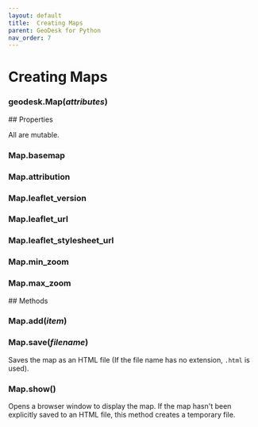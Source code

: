 ```yaml
---
layout: default
title:  Creating Maps
parent: GeoDesk for Python
nav_order: 7
---
```

# Creating Maps


<a id="Map"></a>


<h3 id="Map_Map" class="api"><span class="prefix">geodesk.</span><span class="name">Map</span><span class="paren">(</span><i>attributes</i><span class="paren">)</span></h3><div class="api" markdown="1">

</div>
## Properties

All are mutable.

<h3 id="Map_basemap" class="api"><span class="prefix">Map.</span><span class="name">basemap</span></h3><div class="api" markdown="1">

</div><h3 id="Map_attribution" class="api"><span class="prefix">Map.</span><span class="name">attribution</span></h3><div class="api" markdown="1">

</div><h3 id="Map_leaflet_version" class="api"><span class="prefix">Map.</span><span class="name">leaflet_version</span></h3><div class="api" markdown="1">

</div><h3 id="Map_leaflet_url" class="api"><span class="prefix">Map.</span><span class="name">leaflet_url</span></h3><div class="api" markdown="1">

</div><h3 id="Map_leaflet_stylesheet_url" class="api"><span class="prefix">Map.</span><span class="name">leaflet_stylesheet_url</span></h3><div class="api" markdown="1">

</div><h3 id="Map_min_zoom" class="api"><span class="prefix">Map.</span><span class="name">min_zoom</span></h3><div class="api" markdown="1">

</div><h3 id="Map_max_zoom" class="api"><span class="prefix">Map.</span><span class="name">max_zoom</span></h3><div class="api" markdown="1">

</div>
## Methods

<h3 id="Map_add" class="api"><span class="prefix">Map.</span><span class="name">add</span><span class="paren">(</span><i>item</i><span class="paren">)</span></h3><div class="api" markdown="1">

</div><h3 id="Map_save" class="api"><span class="prefix">Map.</span><span class="name">save</span><span class="paren">(</span><i>filename</i><span class="paren">)</span></h3><div class="api" markdown="1">

Saves the map as an HTML file (If the file name has no extension, `.html` is used).

</div><h3 id="Map_show" class="api"><span class="prefix">Map.</span><span class="name">show</span><span class="paren">(</span><span class="paren">)</span></h3><div class="api" markdown="1">

Opens a browser window to display the map. If the map hasn't been explicitly saved to an HTML file, this method creates a temporary file.
